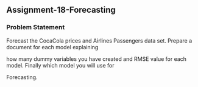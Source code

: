 ## Assignment-18-Forecasting

###  Problem Statement 

Forecast the CocaCola prices and Airlines Passengers data set. Prepare a document for each model explaining

how many dummy variables you have created and RMSE value for each model. Finally which model you will use for 

Forecasting.
